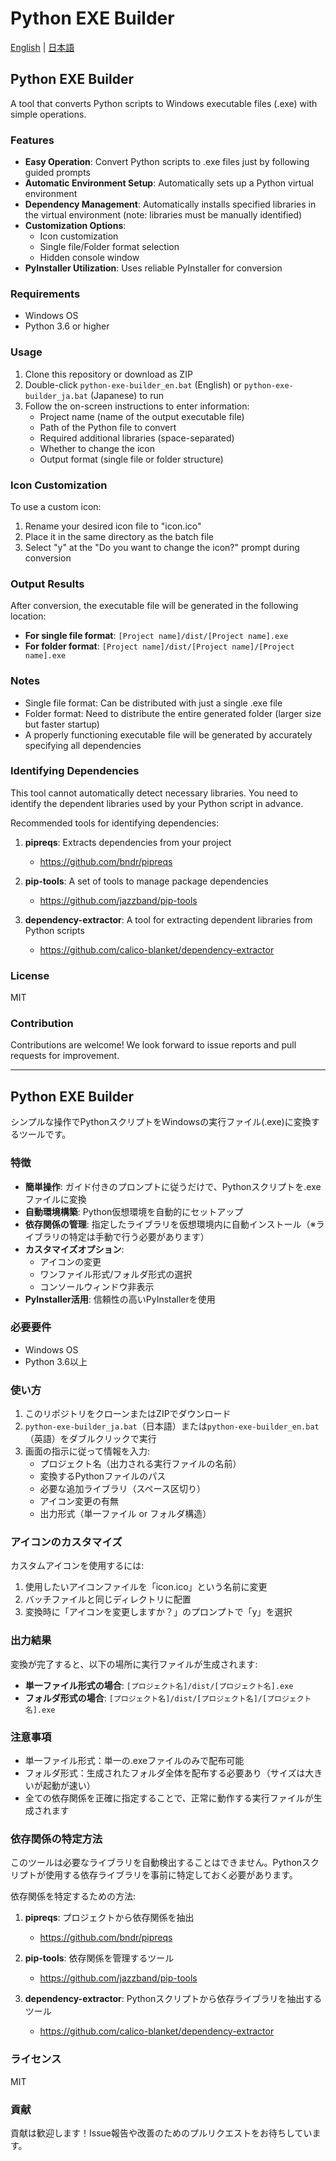# Python EXE Builder

[English](#english) | [日本語](#japanese)

<a id="english"></a>
## Python EXE Builder

A tool that converts Python scripts to Windows executable files (.exe) with simple operations.

### Features

- **Easy Operation**: Convert Python scripts to .exe files just by following guided prompts
- **Automatic Environment Setup**: Automatically sets up a Python virtual environment
- **Dependency Management**: Automatically installs specified libraries in the virtual environment (note: libraries must be manually identified)
- **Customization Options**:
  - Icon customization
  - Single file/Folder format selection
  - Hidden console window
- **PyInstaller Utilization**: Uses reliable PyInstaller for conversion

### Requirements

- Windows OS
- Python 3.6 or higher

### Usage

1. Clone this repository or download as ZIP
2. Double-click `python-exe-builder_en.bat` (English) or `python-exe-builder_ja.bat` (Japanese) to run
3. Follow the on-screen instructions to enter information:
   - Project name (name of the output executable file)
   - Path of the Python file to convert
   - Required additional libraries (space-separated)
   - Whether to change the icon
   - Output format (single file or folder structure)

### Icon Customization

To use a custom icon:
1. Rename your desired icon file to "icon.ico"
2. Place it in the same directory as the batch file
3. Select "y" at the "Do you want to change the icon?" prompt during conversion

### Output Results

After conversion, the executable file will be generated in the following location:

- **For single file format**: `[Project name]/dist/[Project name].exe`
- **For folder format**: `[Project name]/dist/[Project name]/[Project name].exe`

### Notes

- Single file format: Can be distributed with just a single .exe file
- Folder format: Need to distribute the entire generated folder (larger size but faster startup)
- A properly functioning executable file will be generated by accurately specifying all dependencies

### Identifying Dependencies

This tool cannot automatically detect necessary libraries. You need to identify the dependent libraries used by your Python script in advance.

Recommended tools for identifying dependencies:

1. **pipreqs**: Extracts dependencies from your project
   - https://github.com/bndr/pipreqs

2. **pip-tools**: A set of tools to manage package dependencies
   - https://github.com/jazzband/pip-tools 

3. **dependency-extractor**: A tool for extracting dependent libraries from Python scripts
   - https://github.com/calico-blanket/dependency-extractor

### License

MIT

### Contribution

Contributions are welcome! We look forward to issue reports and pull requests for improvement.

---

<a id="japanese"></a>
## Python EXE Builder

シンプルな操作でPythonスクリプトをWindowsの実行ファイル(.exe)に変換するツールです。

### 特徴

- **簡単操作**: ガイド付きのプロンプトに従うだけで、Pythonスクリプトを.exeファイルに変換
- **自動環境構築**: Python仮想環境を自動的にセットアップ
- **依存関係の管理**: 指定したライブラリを仮想環境内に自動インストール（※ライブラリの特定は手動で行う必要があります）
- **カスタマイズオプション**:
  - アイコンの変更
  - ワンファイル形式/フォルダ形式の選択
  - コンソールウィンドウ非表示
- **PyInstaller活用**: 信頼性の高いPyInstallerを使用

### 必要要件

- Windows OS
- Python 3.6以上

### 使い方

1. このリポジトリをクローンまたはZIPでダウンロード
2. `python-exe-builder_ja.bat`（日本語）または`python-exe-builder_en.bat`（英語）をダブルクリックで実行
3. 画面の指示に従って情報を入力:
   - プロジェクト名（出力される実行ファイルの名前）
   - 変換するPythonファイルのパス
   - 必要な追加ライブラリ（スペース区切り）
   - アイコン変更の有無
   - 出力形式（単一ファイル or フォルダ構造）

### アイコンのカスタマイズ

カスタムアイコンを使用するには:
1. 使用したいアイコンファイルを「icon.ico」という名前に変更
2. バッチファイルと同じディレクトリに配置
3. 変換時に「アイコンを変更しますか？」のプロンプトで「y」を選択

### 出力結果

変換が完了すると、以下の場所に実行ファイルが生成されます:

- **単一ファイル形式の場合**: `[プロジェクト名]/dist/[プロジェクト名].exe`
- **フォルダ形式の場合**: `[プロジェクト名]/dist/[プロジェクト名]/[プロジェクト名].exe`

### 注意事項

- 単一ファイル形式：単一の.exeファイルのみで配布可能
- フォルダ形式：生成されたフォルダ全体を配布する必要あり（サイズは大きいが起動が速い）
- 全ての依存関係を正確に指定することで、正常に動作する実行ファイルが生成されます

### 依存関係の特定方法

このツールは必要なライブラリを自動検出することはできません。Pythonスクリプトが使用する依存ライブラリを事前に特定しておく必要があります。

依存関係を特定するための方法:

1. **pipreqs**: プロジェクトから依存関係を抽出
   - https://github.com/bndr/pipreqs

2. **pip-tools**: 依存関係を管理するツール
   - https://github.com/jazzband/pip-tools

3. **dependency-extractor**: Pythonスクリプトから依存ライブラリを抽出するツール
   - https://github.com/calico-blanket/dependency-extractor

### ライセンス

MIT

### 貢献

貢献は歓迎します！Issue報告や改善のためのプルリクエストをお待ちしています。
